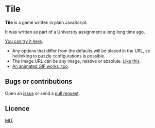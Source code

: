 # Tile

**Tile** is a game written in plain JavaScript.

It was written as part of a University assignment a long long time ago.

[You can try it here](https://crdx.github.io/tile). 

* Any options that differ from the defaults will be placed in the URL, so hotlinking to puzzle configurations is possible. 
* The Image URL can be any image, relative or absolute. [Like this](https://crdx.github.io/tile/?gridWidth=8&gridHeight=8&imageUrl=https://raw.github.com/crdx/tile/master/static/thing.jpg).
* [An animated GIF works, too](https://crdx.github.io/tile/?gridWidth=8&imageUrl=https://raw.github.com/crdx/tile/master/static/anim.gif).

## Bugs or contributions

Open an [issue](http://github.com/crdx/tile/issues) or send a [pull request](http://github.com/crdx/tile/pulls).

## Licence

[MIT](LICENCE.md).
